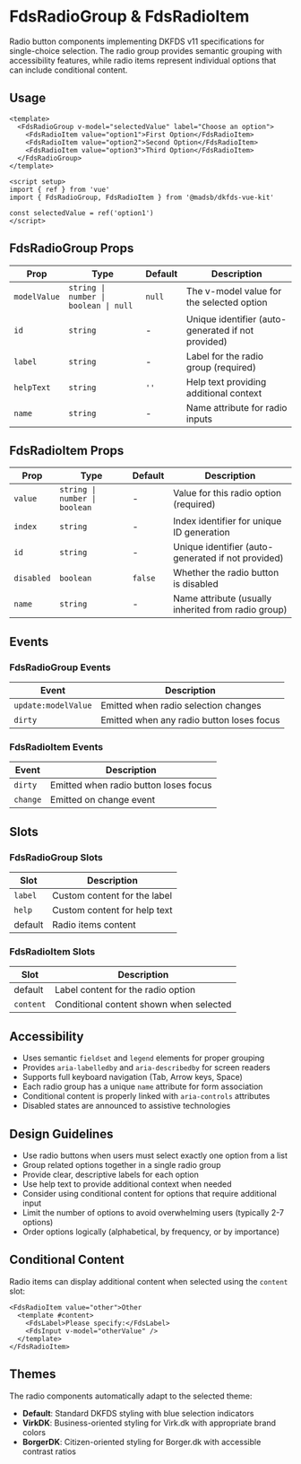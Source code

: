 # FdsRadioGroup & FdsRadioItem

Radio button components implementing DKFDS v11 specifications for single-choice selection. The radio group provides semantic grouping with accessibility features, while radio items represent individual options that can include conditional content.

## Usage

```vue
<template>
  <FdsRadioGroup v-model="selectedValue" label="Choose an option">
    <FdsRadioItem value="option1">First Option</FdsRadioItem>
    <FdsRadioItem value="option2">Second Option</FdsRadioItem>
    <FdsRadioItem value="option3">Third Option</FdsRadioItem>
  </FdsRadioGroup>
</template>

<script setup>
import { ref } from 'vue'
import { FdsRadioGroup, FdsRadioItem } from '@madsb/dkfds-vue-kit'

const selectedValue = ref('option1')
</script>
```

## FdsRadioGroup Props

| Prop         | Type                                  | Default | Description                                        |
| ------------ | ------------------------------------- | ------- | -------------------------------------------------- |
| `modelValue` | `string \| number \| boolean \| null` | `null`  | The v-model value for the selected option          |
| `id`         | `string`                              | -       | Unique identifier (auto-generated if not provided) |
| `label`      | `string`                              | -       | Label for the radio group (required)               |
| `helpText`   | `string`                              | `''`    | Help text providing additional context             |
| `name`       | `string`                              | -       | Name attribute for radio inputs                    |

## FdsRadioItem Props

| Prop       | Type                          | Default | Description                                         |
| ---------- | ----------------------------- | ------- | --------------------------------------------------- |
| `value`    | `string \| number \| boolean` | -       | Value for this radio option (required)              |
| `index`    | `string`                      | -       | Index identifier for unique ID generation           |
| `id`       | `string`                      | -       | Unique identifier (auto-generated if not provided)  |
| `disabled` | `boolean`                     | `false` | Whether the radio button is disabled                |
| `name`     | `string`                      | -       | Name attribute (usually inherited from radio group) |

## Events

### FdsRadioGroup Events

| Event               | Description                               |
| ------------------- | ----------------------------------------- |
| `update:modelValue` | Emitted when radio selection changes      |
| `dirty`             | Emitted when any radio button loses focus |

### FdsRadioItem Events

| Event    | Description                           |
| -------- | ------------------------------------- |
| `dirty`  | Emitted when radio button loses focus |
| `change` | Emitted on change event               |

## Slots

### FdsRadioGroup Slots

| Slot    | Description                  |
| ------- | ---------------------------- |
| `label` | Custom content for the label |
| `help`  | Custom content for help text |
| default | Radio items content          |

### FdsRadioItem Slots

| Slot      | Description                             |
| --------- | --------------------------------------- |
| default   | Label content for the radio option      |
| `content` | Conditional content shown when selected |

## Accessibility

- Uses semantic `fieldset` and `legend` elements for proper grouping
- Provides `aria-labelledby` and `aria-describedby` for screen readers
- Supports full keyboard navigation (Tab, Arrow keys, Space)
- Each radio group has a unique `name` attribute for form association
- Conditional content is properly linked with `aria-controls` attributes
- Disabled states are announced to assistive technologies

## Design Guidelines

- Use radio buttons when users must select exactly one option from a list
- Group related options together in a single radio group
- Provide clear, descriptive labels for each option
- Use help text to provide additional context when needed
- Consider using conditional content for options that require additional input
- Limit the number of options to avoid overwhelming users (typically 2-7 options)
- Order options logically (alphabetical, by frequency, or by importance)

## Conditional Content

Radio items can display additional content when selected using the `content` slot:

```vue
<FdsRadioItem value="other">Other
  <template #content>
    <FdsLabel>Please specify:</FdsLabel>
    <FdsInput v-model="otherValue" />
  </template>
</FdsRadioItem>
```

## Themes

The radio components automatically adapt to the selected theme:

- **Default**: Standard DKFDS styling with blue selection indicators
- **VirkDK**: Business-oriented styling for Virk.dk with appropriate brand colors
- **BorgerDK**: Citizen-oriented styling for Borger.dk with accessible contrast ratios
